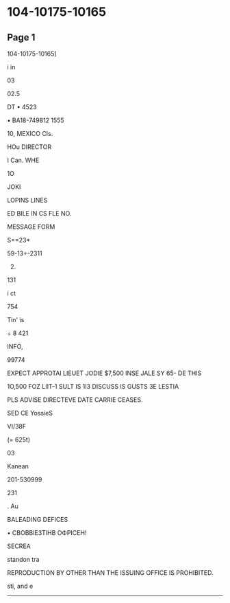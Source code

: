 # 104-10175-10165

## Page 1

104-10175-10165]

i in

03

02.5

DT • 4523

• BA18-749812 1555

10, MEXICO CIs.

HOu DIRECTOR

I Can. WHE

1O

JOKI

LOPINS LINES

ED BILE IN CS FLE NO.

MESSAGE FORM

S==23*

59-13÷-2311

2.

131

i ct

754

Tin' is

÷ 8 421

INFO,

99774

EXPECT APPROTAI LIEUET JODIE $7,500 INSE JALE SY 65- DE THIS

1O,500 FOZ LIIT-1 SULT IS 1I3 DISCUSS IS GUSTS 3E LESTIA

PLS ADVISE DIRECTEVE DATE CARRIE CEASES.

SED CE YossieS

VI/38F

(= 625t)

03

Kanean

201-530999

231

. Au

BALEADING DEFICES

• СВОВВІЕЗТІНВ ОФРІСЕН!

SECREA

standon tra

REPRODUCTION BY OTHER THAN THE ISSUING OFFICE IS PROHIBITED.

sti, and e

---

